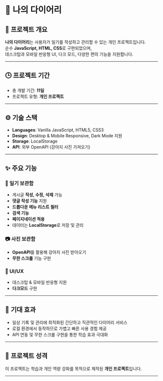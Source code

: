 # 📔 나의 다이어리

## 📌 프로젝트 개요
**나의 다이어리**는 사용자가 일기를 작성하고 관리할 수 있는 개인 프로젝트입니다.  
순수 **JavaScript, HTML, CSS**로 구현되었으며,  
데스크탑과 모바일 반응형 UI, 다크 모드, 다양한 편의 기능을 지원합니다.  

---

## 🕒 프로젝트 기간
- 총 개발 기간: **11일**  
- 프로젝트 유형: **개인 프로젝트**

---

## ⚙️ 기술 스택
- **Languages**: Vanilla JavaScript, HTML5, CSS3  
- **Design**: Desktop & Mobile Responsive, Dark Mode 지원  
- **Storage**: LocalStorage  
- **API**: 외부 OpenAPI (강아지 사진 가져오기)  

---

## ✨ 주요 기능

### 📝 일기 보관함
- 게시글 **작성, 수정, 삭제** 가능  
- **댓글 작성 기능** 지원  
- **드롭다운 메뉴 리스트 필터**  
- **검색 기능**  
- **페이지네이션 적용**  
- 데이터는 **LocalStorage**로 저장 및 관리  

### 📷 사진 보관함
- **OpenAPI**를 활용해 강아지 사진 받아오기  
- **무한 스크롤** 기능 구현  

### 🎨 UI/UX
- 데스크탑 & 모바일 반응형 지원  
- **다크모드** 구현  

---

## 🚀 기대 효과
- 일상 기록 및 관리에 최적화된 간단하고 직관적인 다이어리 서비스  
- 로컬 환경에서 동작하므로 가볍고 빠른 사용 경험 제공  
- API 연동 및 무한 스크롤 구현을 통한 학습 효과 극대화  

---

## 📖 프로젝트 성격
이 프로젝트는 학습과 개인 역량 강화를 목적으로 제작된 **개인 프로젝트**입니다.  

---

